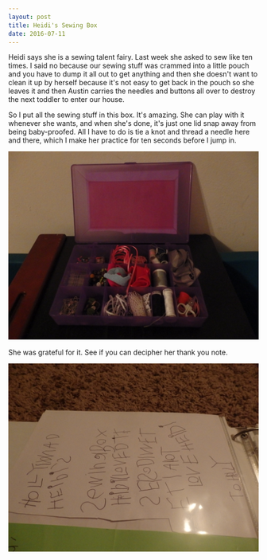```yaml
---
layout: post
title: Heidi's Sewing Box
date: 2016-07-11
---
```


Heidi says she is a sewing talent fairy.  Last week she asked to sew like ten times. I said no because our sewing stuff was crammed into a little pouch and you have to dump it all out to get anything and then she doesn't want to clean it up by herself because it's not easy to get back in the pouch so she leaves it and then Austin carries the needles and buttons all over to destroy the next toddler to enter our house.

So I put all the sewing stuff in this box.  It's amazing.  She can play with it whenever she wants, and when she's done, it's just one lid snap away from being baby-proofed. All I have to do is tie a knot and thread a needle here and there, which I make her practice for ten seconds before I jump in.

![bead organizer full of thread, needles, buttons, felt, beads, thimbles](/post-images/sewing-box.jpg)


She was grateful for it. See if you can decipher her thank you note.

![preschool handwriting](/post-images/sewing-box-thank-you.jpg)
